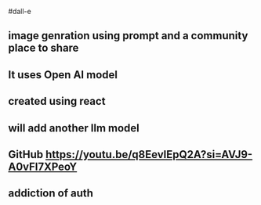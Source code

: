 #dall-e
## image genration using prompt and a community place to share
## It uses Open AI model 
## created using react 
## will add another llm model 
## GitHub https://youtu.be/q8EevlEpQ2A?si=AVJ9-A0vFI7XPeoY
## addiction of auth
